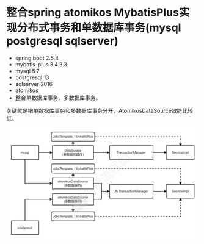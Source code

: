 # 整合spring atomikos MybatisPlus实现分布式事务和单数据库事务(mysql postgresql sqlserver)
- spring boot 2.5.4
- mybatis-plus 3.4.3.3
- mysql 5.7
- postgresql 13
- sqlserver 2016
- atomikos
- 整合单数据库事务、多数据库事务。

关键就是把单数据库事务和多数据库事务分开，AtomikosDataSource效能比较低。

![image](https://github.com/jackpanz/springboot-atomikos-mybatis-plus-jdbctemplate-mysql-postgresql/blob/master/doc/1.png?raw=true)
